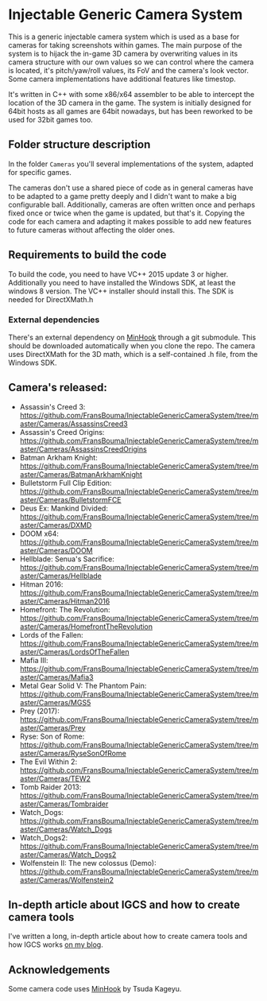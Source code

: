 Injectable Generic Camera System
============================

This is a generic injectable camera system which is used as a base for cameras for taking screenshots within games. 
The main purpose of the system is to hijack the in-game 3D camera by overwriting values in its camera structure
with our own values so we can control where the camera is located, it's pitch/yaw/roll values,
its FoV and the camera's look vector. Some camera implementations have additional features like timestop.

It's written in C++ with some x86/x64 assembler to be able to intercept the location of the 3D camera in the game. 
The system is initially designed for 64bit hosts as all games are 64bit nowadays, but has been reworked to be used for 32bit games too. 

## Folder structure description

In the folder `Cameras` you'll several implementations of the system, adapted for specific games. 

The cameras don't use a shared piece of code as in general cameras have to be adapted to a game pretty deeply and I didn't want to make a big
configurable ball. Additionally, cameras are often written once and perhaps fixed once or twice when the game is updated, but that's it. Copying
the code for each camera and adapting it makes possible to add new features to future cameras without affecting the older ones. 

## Requirements to build the code
To build the code, you need to have VC++ 2015 update 3 or higher. Additionally you need to have installed the Windows SDK, at least the 
windows 8 version. The VC++ installer should install this. The SDK is needed for DirectXMath.h

### External dependencies
There's an external dependency on [MinHook](https://github.com/TsudaKageyu/minhook) through a git submodule. This should be downloaded
automatically when you clone the repo. The camera uses DirectXMath for the 3D math, which is a self-contained .h file, from the Windows SDK. 

## Camera's released: 
* Assassin's Creed 3: https://github.com/FransBouma/InjectableGenericCameraSystem/tree/master/Cameras/AssassinsCreed3
* Assassin's Creed Origins: https://github.com/FransBouma/InjectableGenericCameraSystem/tree/master/Cameras/AssassinsCreedOrigins
* Batman Arkham Knight: https://github.com/FransBouma/InjectableGenericCameraSystem/tree/master/Cameras/BatmanArkhamKnight
* Bulletstorm Full Clip Edition: https://github.com/FransBouma/InjectableGenericCameraSystem/tree/master/Cameras/BulletstormFCE
* Deus Ex: Mankind Divided: https://github.com/FransBouma/InjectableGenericCameraSystem/tree/master/Cameras/DXMD
* DOOM x64: https://github.com/FransBouma/InjectableGenericCameraSystem/tree/master/Cameras/DOOM
* Hellblade: Senua's Sacrifice: https://github.com/FransBouma/InjectableGenericCameraSystem/tree/master/Cameras/Hellblade
* Hitman 2016: https://github.com/FransBouma/InjectableGenericCameraSystem/tree/master/Cameras/Hitman2016
* Homefront: The Revolution: https://github.com/FransBouma/InjectableGenericCameraSystem/tree/master/Cameras/HomefrontTheRevolution
* Lords of the Fallen: https://github.com/FransBouma/InjectableGenericCameraSystem/tree/master/Cameras/LordsOfTheFallen
* Mafia III: https://github.com/FransBouma/InjectableGenericCameraSystem/tree/master/Cameras/Mafia3
* Metal Gear Solid V: The Phantom Pain: https://github.com/FransBouma/InjectableGenericCameraSystem/tree/master/Cameras/MGS5
* Prey (2017): https://github.com/FransBouma/InjectableGenericCameraSystem/tree/master/Cameras/Prey
* Ryse: Son of Rome: https://github.com/FransBouma/InjectableGenericCameraSystem/tree/master/Cameras/RyseSonOfRome
* The Evil Within 2: https://github.com/FransBouma/InjectableGenericCameraSystem/tree/master/Cameras/TEW2
* Tomb Raider 2013: https://github.com/FransBouma/InjectableGenericCameraSystem/tree/master/Cameras/Tombraider
* Watch_Dogs: https://github.com/FransBouma/InjectableGenericCameraSystem/tree/master/Cameras/Watch_Dogs
* Watch_Dogs2: https://github.com/FransBouma/InjectableGenericCameraSystem/tree/master/Cameras/Watch_Dogs2
* Wolfenstein II: The new colossus (Demo): https://github.com/FransBouma/InjectableGenericCameraSystem/tree/master/Cameras/Wolfenstein2

## In-depth article about IGCS and how to create camera tools
I've written a long, in-depth article about how to create camera tools and how IGCS works [on my blog](https://weblogs.asp.net/fbouma/let-s-add-a-photo-mode-to-wolfenstein-ii-the-new-colossus-pc).

## Acknowledgements
Some camera code uses [MinHook](https://github.com/TsudaKageyu/minhook) by Tsuda Kageyu.


